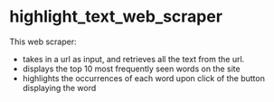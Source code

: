 # highlight_text_web_scraper

This web scraper:
- takes in a url as input, and retrieves all the text from the url.
- displays the top 10 most frequently seen words on the site
- highlights the occurrences of each word upon click of the button displaying the word
